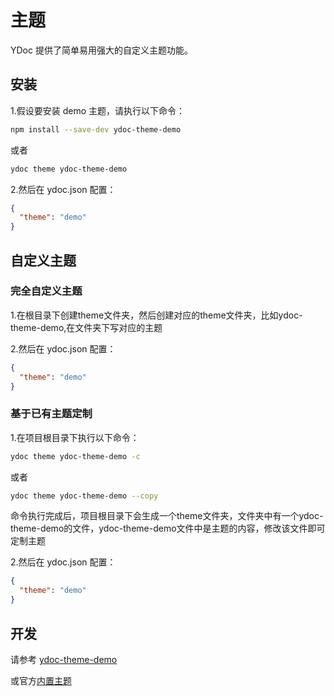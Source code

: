 # 主题
YDoc 提供了简单易用强大的自定义主题功能。

## 安装

1.假设要安装 demo 主题，请执行以下命令：
```bash
npm install --save-dev ydoc-theme-demo
```
或者
```bash
ydoc theme ydoc-theme-demo
```

2.然后在 ydoc.json 配置：

```json
{
  "theme": "demo"
}
```
## 自定义主题

### 完全自定义主题

1.在根目录下创建theme文件夹，然后创建对应的theme文件夹，比如ydoc-theme-demo,在文件夹下写对应的主题

2.然后在 ydoc.json 配置：

```json
{
  "theme": "demo"
}
```
### 基于已有主题定制

1.在项目根目录下执行以下命令：
```bash
ydoc theme ydoc-theme-demo -c
```
或者
```bash
ydoc theme ydoc-theme-demo --copy
```
命令执行完成后，项目根目录下会生成一个theme文件夹，文件夹中有一个ydoc-theme-demo的文件，ydoc-theme-demo文件中是主题的内容，修改该文件即可定制主题

2.然后在 ydoc.json 配置：

```json
{
  "theme": "demo"
}
```

## 开发

请参考 [ydoc-theme-demo](https://github.com/YMFE/ydoc-theme-demo)

或官方[内置主题](https://github.com/YMFE/ydoc/tree/master/theme)
